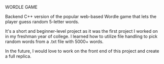 WORDLE GAME


Backend C++ version of the popular web-based Wordle game that lets the player guess random 5-letter words.

It's a short and beginner-level project as it was the first project I worked on in my freshman year of college. 
I learned how to utilize file handling to pick random words from a .txt file with 5000+ words.

In the future, I would love to work on the front end of this project and create a full replica.
